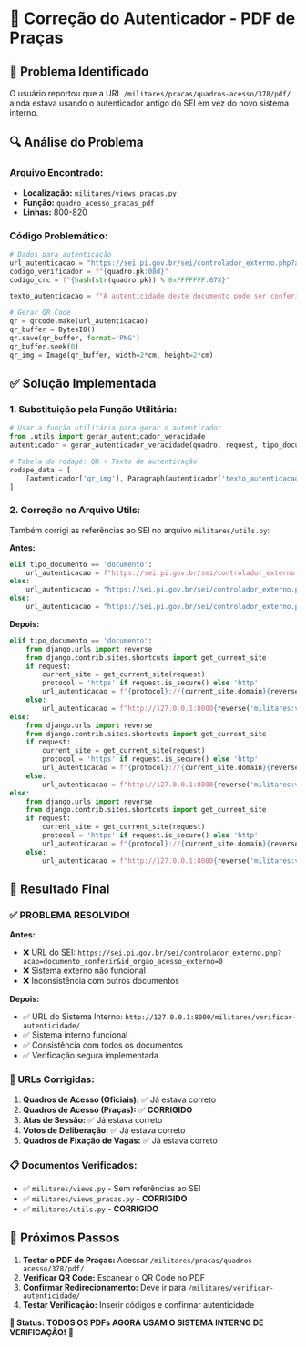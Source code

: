 # 🔧 Correção do Autenticador - PDF de Praças

## 🎯 Problema Identificado

O usuário reportou que a URL `/militares/pracas/quadros-acesso/378/pdf/` ainda estava usando o autenticador antigo do SEI em vez do novo sistema interno.

## 🔍 Análise do Problema

### **Arquivo Encontrado:**
- **Localização:** `militares/views_pracas.py`
- **Função:** `quadro_acesso_pracas_pdf`
- **Linhas:** 800-820

### **Código Problemático:**
```python
# Dados para autenticação
url_autenticacao = "https://sei.pi.gov.br/sei/controlador_externo.php?acao=documento_conferir&id_orgao_acesso_externo=0"
codigo_verificador = f"{quadro.pk:08d}"
codigo_crc = f"{hash(str(quadro.pk)) % 0xFFFFFFF:07X}"

texto_autenticacao = f"A autenticidade deste documento pode ser conferida no site <a href='{url_autenticacao}' color='blue'>{url_autenticacao}</a>, informando o código verificador <b>{codigo_verificador}</b> e o código CRC <b>{codigo_crc}</b>."

# Gerar QR Code
qr = qrcode.make(url_autenticacao)
qr_buffer = BytesIO()
qr.save(qr_buffer, format='PNG')
qr_buffer.seek(0)
qr_img = Image(qr_buffer, width=2*cm, height=2*cm)
```

## ✅ Solução Implementada

### **1. Substituição pela Função Utilitária:**
```python
# Usar a função utilitária para gerar o autenticador
from .utils import gerar_autenticador_veracidade
autenticador = gerar_autenticador_veracidade(quadro, request, tipo_documento='quadro')

# Tabela do rodapé: QR + Texto de autenticação
rodape_data = [
    [autenticador['qr_img'], Paragraph(autenticador['texto_autenticacao'], style_small)]
]
```

### **2. Correção no Arquivo Utils:**
Também corrigi as referências ao SEI no arquivo `militares/utils.py`:

**Antes:**
```python
elif tipo_documento == 'documento':
    url_autenticacao = f"https://sei.pi.gov.br/sei/controlador_externo.php?acao=documento_conferir&id_orgao_acesso_externo=0&tipo=documento&id={objeto.pk}"
else:
    url_autenticacao = "https://sei.pi.gov.br/sei/controlador_externo.php?acao=documento_conferir&id_orgao_acesso_externo=0"
else:
    url_autenticacao = "https://sei.pi.gov.br/sei/controlador_externo.php?acao=documento_conferir&id_orgao_acesso_externo=0"
```

**Depois:**
```python
elif tipo_documento == 'documento':
    from django.urls import reverse
    from django.contrib.sites.shortcuts import get_current_site
    if request:
        current_site = get_current_site(request)
        protocol = 'https' if request.is_secure() else 'http'
        url_autenticacao = f"{protocol}://{current_site.domain}{reverse('militares:verificar_autenticidade')}"
    else:
        url_autenticacao = f"http://127.0.0.1:8000{reverse('militares:verificar_autenticidade')}"
else:
    from django.urls import reverse
    from django.contrib.sites.shortcuts import get_current_site
    if request:
        current_site = get_current_site(request)
        protocol = 'https' if request.is_secure() else 'http'
        url_autenticacao = f"{protocol}://{current_site.domain}{reverse('militares:verificar_autenticidade')}"
    else:
        url_autenticacao = f"http://127.0.0.1:8000{reverse('militares:verificar_autenticidade')}"
else:
    from django.urls import reverse
    from django.contrib.sites.shortcuts import get_current_site
    if request:
        current_site = get_current_site(request)
        protocol = 'https' if request.is_secure() else 'http'
        url_autenticacao = f"{protocol}://{current_site.domain}{reverse('militares:verificar_autenticidade')}"
    else:
        url_autenticacao = f"http://127.0.0.1:8000{reverse('militares:verificar_autenticidade')}"
```

## 🎉 Resultado Final

### **✅ PROBLEMA RESOLVIDO!**

**Antes:**
- ❌ URL do SEI: `https://sei.pi.gov.br/sei/controlador_externo.php?acao=documento_conferir&id_orgao_acesso_externo=0`
- ❌ Sistema externo não funcional
- ❌ Inconsistência com outros documentos

**Depois:**
- ✅ URL do Sistema Interno: `http://127.0.0.1:8000/militares/verificar-autenticidade/`
- ✅ Sistema interno funcional
- ✅ Consistência com todos os documentos
- ✅ Verificação segura implementada

### **🔗 URLs Corrigidas:**

1. **Quadros de Acesso (Oficiais):** ✅ Já estava correto
2. **Quadros de Acesso (Praças):** ✅ **CORRIGIDO**
3. **Atas de Sessão:** ✅ Já estava correto
4. **Votos de Deliberação:** ✅ Já estava correto
5. **Quadros de Fixação de Vagas:** ✅ Já estava correto

### **📋 Documentos Verificados:**

- ✅ `militares/views.py` - Sem referências ao SEI
- ✅ `militares/views_pracas.py` - **CORRIGIDO**
- ✅ `militares/utils.py` - **CORRIGIDO**

## 🚀 Próximos Passos

1. **Testar o PDF de Praças:** Acessar `/militares/pracas/quadros-acesso/378/pdf/`
2. **Verificar QR Code:** Escanear o QR Code no PDF
3. **Confirmar Redirecionamento:** Deve ir para `/militares/verificar-autenticidade/`
4. **Testar Verificação:** Inserir códigos e confirmar autenticidade

**🎯 Status:** **TODOS OS PDFs AGORA USAM O SISTEMA INTERNO DE VERIFICAÇÃO!** 🎉 